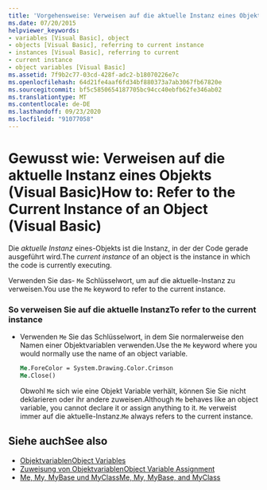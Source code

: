 ```yaml
---
title: 'Vorgehensweise: Verweisen auf die aktuelle Instanz eines Objekts'
ms.date: 07/20/2015
helpviewer_keywords:
- variables [Visual Basic], object
- objects [Visual Basic], referring to current instance
- instances [Visual Basic], referring to current
- current instance
- object variables [Visual Basic]
ms.assetid: 7f9b2c77-03cd-428f-adc2-b18070226e7c
ms.openlocfilehash: 64d21fe4aaf6fd34bf880373a7ab3067fb67820e
ms.sourcegitcommit: bf5c5850654187705bc94cc40ebfb62fe346ab02
ms.translationtype: MT
ms.contentlocale: de-DE
ms.lasthandoff: 09/23/2020
ms.locfileid: "91077058"
---
```

# <a name="how-to-refer-to-the-current-instance-of-an-object-visual-basic"></a><span data-ttu-id="54896-102">Gewusst wie: Verweisen auf die aktuelle Instanz eines Objekts (Visual Basic)</span><span class="sxs-lookup"><span data-stu-id="54896-102">How to: Refer to the Current Instance of an Object (Visual Basic)</span></span>

<span data-ttu-id="54896-103">Die *aktuelle Instanz* eines-Objekts ist die Instanz, in der der Code gerade ausgeführt wird.</span><span class="sxs-lookup"><span data-stu-id="54896-103">The *current instance* of an object is the instance in which the code is currently executing.</span></span>  
  
 <span data-ttu-id="54896-104">Verwenden Sie das- `Me` Schlüsselwort, um auf die aktuelle-Instanz zu verweisen.</span><span class="sxs-lookup"><span data-stu-id="54896-104">You use the `Me` keyword to refer to the current instance.</span></span>  
  
### <a name="to-refer-to-the-current-instance"></a><span data-ttu-id="54896-105">So verweisen Sie auf die aktuelle Instanz</span><span class="sxs-lookup"><span data-stu-id="54896-105">To refer to the current instance</span></span>  
  
- <span data-ttu-id="54896-106">Verwenden `Me` Sie das Schlüsselwort, in dem Sie normalerweise den Namen einer Objektvariablen verwenden.</span><span class="sxs-lookup"><span data-stu-id="54896-106">Use the `Me` keyword where you would normally use the name of an object variable.</span></span>  
  
    ```vb  
    Me.ForeColor = System.Drawing.Color.Crimson  
    Me.Close()  
    ```  
  
     <span data-ttu-id="54896-107">Obwohl `Me` sich wie eine Objekt Variable verhält, können Sie Sie nicht deklarieren oder ihr andere zuweisen.</span><span class="sxs-lookup"><span data-stu-id="54896-107">Although `Me` behaves like an object variable, you cannot declare it or assign anything to it.</span></span> <span data-ttu-id="54896-108">`Me` verweist immer auf die aktuelle-Instanz.</span><span class="sxs-lookup"><span data-stu-id="54896-108">`Me` always refers to the current instance.</span></span>  
  
## <a name="see-also"></a><span data-ttu-id="54896-109">Siehe auch</span><span class="sxs-lookup"><span data-stu-id="54896-109">See also</span></span>

- [<span data-ttu-id="54896-110">Objektvariablen</span><span class="sxs-lookup"><span data-stu-id="54896-110">Object Variables</span></span>](object-variables.md)
- [<span data-ttu-id="54896-111">Zuweisung von Objektvariablen</span><span class="sxs-lookup"><span data-stu-id="54896-111">Object Variable Assignment</span></span>](object-variable-assignment.md)
- [<span data-ttu-id="54896-112">Me, My, MyBase und MyClass</span><span class="sxs-lookup"><span data-stu-id="54896-112">Me, My, MyBase, and MyClass</span></span>](../../program-structure/me-my-mybase-and-myclass.md)
